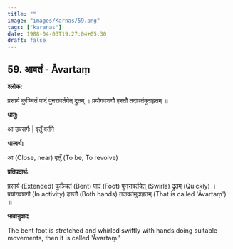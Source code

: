 ```yaml
---
title: ""
image: "images/Karnas/59.png"
tags: ["karanas"]
date: 1988-04-03T19:27:04+05:30
draft: false
---
```


## 59. आवर्तं - Āvartaṃ

**श्लोक:**

प्रसार्य कुञ्चितं पादं पुनरावर्तयेत् द्रुतम् । प्रयोगवशगौ हस्तौ तदावर्तमुदाहृतम् ॥

**धातुः**

आ उपसर्गः |
वृतुँ वर्तने

**धात्वर्थ:**

आ (Close, near)
वृतुँ (To be, To revolve)

**प्रतिपदार्थः**

प्रसार्य (Extended) कुञ्चितं (Bent) पादं (Foot) पुनरावर्तयेत् (Swirls) द्रुतम् (Quickly) । प्रयोगवशगौ (In activity) हस्तौ (Both hands) तदावर्तमुदाहृतम् (That is called 'Āvartaṃ') ॥

**भावानुवादः**

The bent foot is stretched and whirled swiftly with hands doing suitable movements, then it is called 'Āvartaṃ.'
